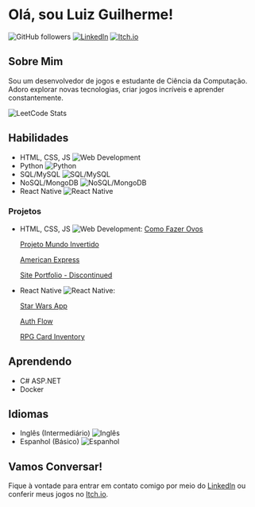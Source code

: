 # Olá, sou Luiz Guilherme!

![GitHub followers](https://img.shields.io/github/followers/Luizgi?label=Seguir&style=social)
[![LinkedIn](https://img.shields.io/badge/LinkedIn-Connect-blue)](https://www.linkedin.com/in/luiz-guilherme-de-souza-gon%C3%A7alves-aa3374160/)
[![Itch.io](https://img.shields.io/badge/Itch.io-Game%20Dev-green)](https://luizgi.itch.io/)


## Sobre Mim
Sou um desenvolvedor de jogos e estudante de Ciência da Computação.
Adoro explorar novas tecnologias, criar jogos incríveis e aprender constantemente.



![LeetCode Stats](https://leetcard.jacoblin.cool/sogoleXoX?theme=dark&font=Prompt)

  
## Habilidades
- HTML, CSS, JS ![Web Development](https://img.shields.io/badge/Web%20Development-Básico-lightgrey)
- Python ![Python](https://img.shields.io/badge/Python-Básico-lightgrey)
- SQL/MySQL ![SQL/MySQL](https://img.shields.io/badge/SQL/MySQL-Básico-lightgrey)
- NoSQL/MongoDB ![NoSQL/MongoDB](https://img.shields.io/badge/NoSQL/MongoDB-Básico-lightgrey)
- React Native ![React Native](https://img.shields.io/badge/ReactNative-Básico-lightgrey)

### Projetos
- HTML, CSS, JS ![Web Development](https://img.shields.io/badge/Web%20Development-Básico-Green):
  [Como Fazer Ovos](https://github.com/Luizgi/How-to-Make-Eggs)

  [Projeto Mundo Invertido](https://github.com/Luizgi/Worlds-Turned-Upside-Down)

  [American Express](https://github.com/Luizgi/American-Express/settings)

  [Site Portfolio - Discontinued](https://github.com/Luizgi/Portfolio)
  
- React Native ![React Native](https://img.shields.io/badge/ReactNative-Básico-Green):

  [Star Wars App](https://github.com/Luizgi/Star-Wars-App)

  [Auth Flow](https://github.com/Luizgi/React-Native-Auth-Flow)

  [RPG Card Inventory](https://github.com/Luizgi/RPG-Card-Inventory)
  
## Aprendendo
- C# ASP.NET
- Docker 

## Idiomas
- Inglês (Intermediário) ![Inglês](https://img.shields.io/badge/Inglês-Intermediário-blue)
- Espanhol (Básico) ![Espanhol](https://img.shields.io/badge/Espanhol-Básico-blue)

## Vamos Conversar!
Fique à vontade para entrar em contato comigo por meio do [LinkedIn](https://www.linkedin.com/in/luiz-guilherme-de-souza-gon%C3%A7alves-aa3374160/) ou conferir meus jogos no [Itch.io](https://notsogamedev.itch.io/).

